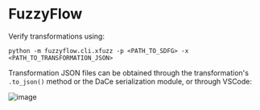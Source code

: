 # FuzzyFlow

Verify transformations using:

`python -m fuzzyflow.cli.xfuzz -p <PATH_TO_SDFG> -x <PATH_TO_TRANSFORMATION_JSON>`

Transformation JSON files can be obtained through the transformation's `.to_json()` method or the DaCe serialization module, or through VSCode:

![image](https://user-images.githubusercontent.com/9193712/180575679-3e5a61c0-9c2d-4332-b377-2f043de9cfa3.png)

